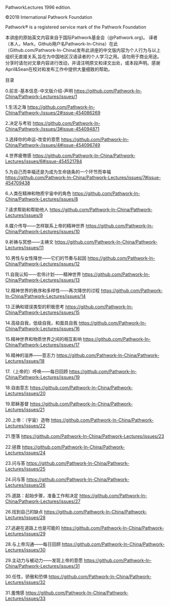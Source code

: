 PathworkLectures 1996 edition.

©2019 International Pathwork Foundation 

Pathwork® is a registered service mark of the Pathwork Foundation

本讲座的原始英文内容来自于国际Pathwork基金会（@Pathwork.org)。 译者（本人，Mark，Github用户名Pathwork-In-China）在此（Github.com/Pathwork-In-China)发布此讲座的中文版内容为个人行为与以上组织无直接关系,旨在为中国地区汉语读者的个人学习之用。请勿用于商业用途。分享时请勿对文章内容进行改动，并​请注明原文和译文出处，或本段声明。感谢April&Sean在校对和发布工作中提供大量细致的帮助。

目录

0.前言-基本信息-中文版介绍-声明 https://github.com/Pathwork-In-China/Pathwork-Lectures/issues/1

1.生活之海 https://github.com/Pathwork-In-China/Pathwork-/issues/2#issue-454086269

2.决定与考验 https://github.com/Pathwork-In-China/Pathwork-/issues/3#issue-454094871

3.选择你的命运-改变的意愿 https://github.com/Pathwork-In-China/Pathwork-/issues/4#issue-454096749

4.世界疲倦感 https://github.com/Pathwork-In-China/Pathwork-Lectures/issues/6#issue-454521784

5.为自己而幸福还是为成为生命链条的一个环节而幸福 https://github.com/Pathwork-In-China/Pathwork-Lectures/issues/7#issue-454709438

6.人类在精神和物质宇宙中的角色 https://github.com/Pathwork-In-China/Pathwork-Lectures/issues/8

7.请求帮助和帮助他人 https://github.com/Pathwork-In-China/Pathwork-Lectures/issues/9

8.媒介传导——怎样联系上帝的精神世界 https://github.com/Pathwork-In-China/Pathwork-Lectures/issues/10

9.祈祷与冥想——主祷文 https://github.com/Pathwork-In-China/Pathwork-Lectures/issues/11

10.男性与女性降世——它们的节奏与起因 https://github.com/Pathwork-In-China/Pathwork-Lectures/issues/12

11.自我认知——宏伟计划——精神世界 https://github.com/Pathwork-In-China/Pathwork-Lectures/issues/13

12.精神世界的秩序和多样性——再次降世的过程 https://github.com/Pathwork-In-China/Pathwork-Lectures/issues/14

13.正确和错误类型的积极思考 https://github.com/Pathwork-In-China/Pathwork-Lectures/issues/15

14.高级自我，低级自我，和面具自我 https://github.com/Pathwork-In-China/Pathwork-Lectures/issues/16

15.精神世界和物质世界之间的相互影响 https://github.com/Pathwork-In-China/Pathwork-Lectures/issues/17

16.精神的滋养——意志力 https://github.com/Pathwork-In-China/Pathwork-Lectures/issues/18

17.（上帝的）呼唤——每日回顾 https://github.com/Pathwork-In-China/Pathwork-Lectures/issues/19

18.自由意志 https://github.com/Pathwork-In-China/Pathwork-Lectures/issues/20

19.耶稣基督 https://github.com/Pathwork-In-China/Pathwork-Lectures/issues/21

20.上帝：（宇宙）造物 https://github.com/Pathwork-In-China/Pathwork-Lectures/issues/22

21.堕落 https://github.com/Pathwork-In-China/Pathwork-Lectures/issues/23

22.拯救 https://github.com/Pathwork-In-China/Pathwork-Lectures/issues/24

23.问与答 https://github.com/Pathwork-In-China/Pathwork-Lectures/issues/25

24.问与答 https://github.com/Pathwork-In-China/Pathwork-Lectures/issues/26

25.道路：起始步骤，准备工作和决定 https://github.com/Pathwork-In-China/Pathwork-Lectures/issues/27

26.找到自己的缺点 https://github.com/Pathwork-In-China/Pathwork-Lectures/issues/28

27.逃避在道路上也是可能的 https://github.com/Pathwork-In-China/Pathwork-Lectures/issues/29

28.与上帝沟通——每日回顾 https://github.com/Pathwork-In-China/Pathwork-Lectures/issues/30

29.主动力与被动力——发现上帝的意愿 https://github.com/Pathwork-In-China/Pathwork-Lectures/issues/31

30.任性，骄傲和恐惧 https://github.com/Pathwork-In-China/Pathwork-Lectures/issues/32

31.羞愧感 https://github.com/Pathwork-In-China/Pathwork-Lectures/issues/33
